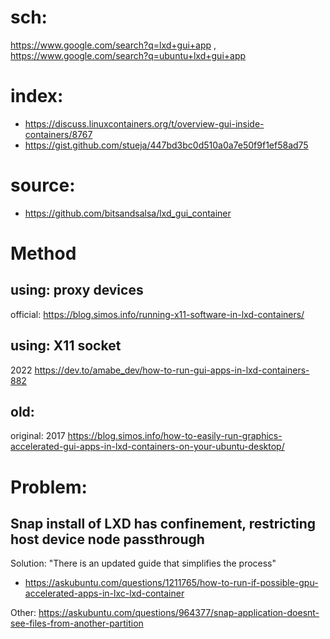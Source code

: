 # sch:
https://www.google.com/search?q=lxd+gui+app , https://www.google.com/search?q=ubuntu+lxd+gui+app

# index:
- https://discuss.linuxcontainers.org/t/overview-gui-inside-containers/8767
- https://gist.github.com/stueja/447bd3bc0d510a0a7e50f9f1ef58ad75

# source:
- https://github.com/bitsandsalsa/lxd_gui_container

# Method
## using: proxy devices
official: https://blog.simos.info/running-x11-software-in-lxd-containers/

## using: X11 socket
2022 https://dev.to/amabe_dev/how-to-run-gui-apps-in-lxd-containers-882

## old:
original: 2017
https://blog.simos.info/how-to-easily-run-graphics-accelerated-gui-apps-in-lxd-containers-on-your-ubuntu-desktop/


# Problem:
## Snap install of LXD has confinement, restricting host device node passthrough
Solution: "There is an updated guide that simplifies the process"
- https://askubuntu.com/questions/1211765/how-to-run-if-possible-gpu-accelerated-apps-in-lxc-lxd-container

Other: https://askubuntu.com/questions/964377/snap-application-doesnt-see-files-from-another-partition

